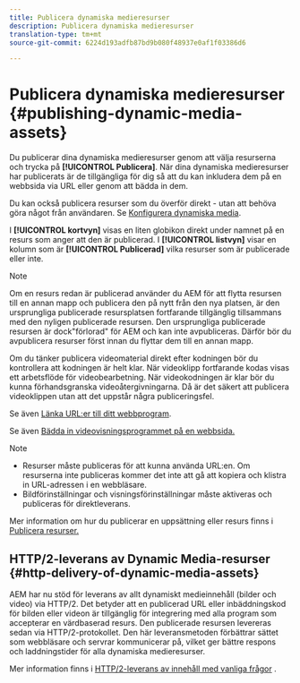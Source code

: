 ```yaml
---
title: Publicera dynamiska medieresurser
description: Publicera dynamiska medieresurser
translation-type: tm+mt
source-git-commit: 6224d193adfb87bd9b080f48937e0af1f03386d6

---
```



# Publicera dynamiska medieresurser {#publishing-dynamic-media-assets}

Du publicerar dina dynamiska medieresurser genom att välja resurserna och trycka på **[!UICONTROL Publicera]**. När dina dynamiska medieresurser har publicerats är de tillgängliga för dig så att du kan inkludera dem på en webbsida via URL eller genom att bädda in dem.

Du kan också publicera resurser som du överför direkt - utan att behöva göra något från användaren. Se [Konfigurera dynamiska media](config-dm.md).

I **[!UICONTROL kortvyn]** visas en liten globikon direkt under namnet på en resurs som anger att den är publicerad. I **[!UICONTROL listvyn]** visar en kolumn som är **[!UICONTROL Publicerad]** vilka resurser som är publicerade eller inte.

>[!NOTE]
>
>Om en resurs redan är publicerad använder du AEM för att flytta resursen till en annan mapp och publicera den på nytt från den nya platsen, är den ursprungliga publicerade resursplatsen fortfarande tillgänglig tillsammans med den nyligen publicerade resursen. Den ursprungliga publicerade resursen är dock&quot;förlorad&quot; för AEM och kan inte avpubliceras. Därför bör du avpublicera resurser först innan du flyttar dem till en annan mapp.

Om du tänker publicera videomaterial direkt efter kodningen bör du kontrollera att kodningen är helt klar. När videoklipp fortfarande kodas visas ett arbetsflöde för videobearbetning. När videokodningen är klar bör du kunna förhandsgranska videoåtergivningarna. Då är det säkert att publicera videoklippen utan att det uppstår några publiceringsfel.

Se även [Länka URL:er till ditt webbprogram](linking-urls-to-yourwebapplication.md).

Se även [Bädda in videovisningsprogrammet på en webbsida.](embed-code.md)

>[!NOTE]
>
>* Resurser måste publiceras för att kunna använda URL:en. Om resurserna inte publiceras kommer det inte att gå att kopiera och klistra in URL-adressen i en webbläsare.
>* Bildförinställningar och visningsförinställningar måste aktiveras och publiceras för direktleverans.
>



Mer information om hur du publicerar en uppsättning eller resurs finns i [Publicera resurser.](/help/assets/manage-digital-assets.md)

## HTTP/2-leverans av Dynamic Media-resurser {#http-delivery-of-dynamic-media-assets}

AEM har nu stöd för leverans av allt dynamiskt medieinnehåll (bilder och video) via HTTP/2. Det betyder att en publicerad URL eller inbäddningskod för bilden eller videon är tillgänglig för integrering med alla program som accepterar en värdbaserad resurs. Den publicerade resursen levereras sedan via HTTP/2-protokollet. Den här leveransmetoden förbättrar sättet som webbläsare och servrar kommunicerar på, vilket ger bättre respons och laddningstider för alla dynamiska medieresurser.

Mer information finns i [HTTP/2-leverans av innehåll med vanliga frågor](/help/assets/dynamic-media/scene7-http2faq.md) .
<!--this md file used to reside under sites-administering-->
